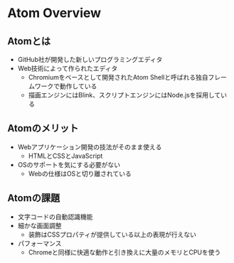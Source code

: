 # Atom Overview

## Atomとは

* GitHub社が開発した新しいプログラミングエディタ
* Web技術によって作られたエディタ
  * Chromiumをベースとして開発されたAtom Shellと呼ばれる独自フレームワークで動作している
  * 描画エンジンにはBlink、スクリプトエンジンにはNode.jsを採用している

## Atomのメリット

* Webアプリケーション開発の技法がそのまま使える
  * HTMLとCSSとJavaScript
* OSのサポートを気にする必要がない
  * Webの仕様はOSと切り離されている

## Atomの課題

* 文字コードの自動認識機能
* 細かな画面調整
  * 装飾はCSSプロパティが提供している以上の表現が行えない
* パフォーマンス
  * Chromeと同様に快適な動作と引き換えに大量のメモリとCPUを使う
